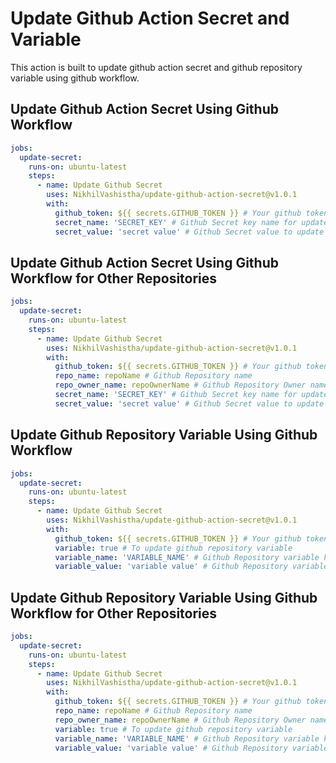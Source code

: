 # Update Github Action Secret and Variable

This action is built to update github action secret and github repository variable using github workflow.

## Update Github Action Secret Using Github Workflow

```yaml
jobs:
  update-secret:
    runs-on: ubuntu-latest
    steps:
      - name: Update Github Secret
        uses: NikhilVashistha/update-github-action-secret@v1.0.1
        with:
          github_token: ${{ secrets.GITHUB_TOKEN }} # Your github token to allow access to the API
          secret_name: 'SECRET_KEY' # Github Secret key name for update
          secret_value: 'secret value' # Github Secret value to update
```

## Update Github Action Secret Using Github Workflow for Other Repositories

```yaml
jobs:
  update-secret:
    runs-on: ubuntu-latest
    steps:
      - name: Update Github Secret
        uses: NikhilVashistha/update-github-action-secret@v1.0.1
        with:
          github_token: ${{ secrets.GITHUB_TOKEN }} # Your github token to allow access to the API
          repo_name: repoName # Github Repository name
          repo_owner_name: repoOwnerName # Github Repository Owner name
          secret_name: 'SECRET_KEY' # Github Secret key name for update
          secret_value: 'secret value' # Github Secret value to update
```

## Update Github Repository Variable Using Github Workflow

```yaml
jobs:
  update-secret:
    runs-on: ubuntu-latest
    steps:
      - name: Update Github Secret
        uses: NikhilVashistha/update-github-action-secret@v1.0.1
        with:
          github_token: ${{ secrets.GITHUB_TOKEN }} # Your github token to allow access to the API
          variable: true # To update github repository variable
          variable_name: 'VARIABLE_NAME' # Github Repository variable key name for update
          variable_value: 'variable value' # Github Repository variable value to update
```

## Update Github Repository Variable Using Github Workflow for Other Repositories

```yaml
jobs:
  update-secret:
    runs-on: ubuntu-latest
    steps:
      - name: Update Github Secret
        uses: NikhilVashistha/update-github-action-secret@v1.0.1
        with:
          github_token: ${{ secrets.GITHUB_TOKEN }} # Your github token to allow access to the API
          repo_name: repoName # Github Repository name
          repo_owner_name: repoOwnerName # Github Repository Owner name
          variable: true # To update github repository variable
          variable_name: 'VARIABLE_NAME' # Github Repository variable key name for update
          variable_value: 'variable value' # Github Repository variable value to update
```
